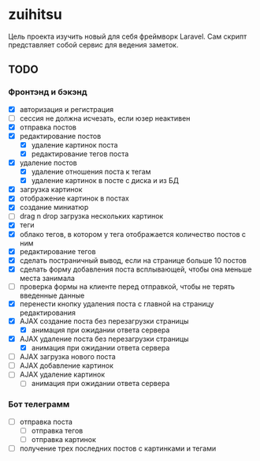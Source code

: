 # zuihitsu
Цель проекта изучить новый для себя фреймворк Laravel. Сам скрипт представляет собой сервис для ведения заметок.

## TODO

### Фронтэнд и бэкэнд

- [x] авторизация и регистрация
- [ ] сессия не должна исчезать, если юзер неактивен
- [x] отправка постов   
- [x] редактирование постов
    - [x] удаление картинок поста
    - [x] редактирование тегов поста
- [x] удаление поcтов
    - [x] удаление отношения поста к тегам
    - [x] удаление картинок в посте с диска и из БД
- [x] загрузка картинок
- [x] отображение картинок в постах
- [x] создание миниатюр
- [ ] drag n drop загрузка нескольких картинок
- [x] теги
- [x] облако тегов, в котором у тега отображается количество постов с ним
- [x] редактирование тегов
- [x] сделать постраничный вывод, если на странице больше 10 постов
- [x] сделать форму добавления поста всплывающей, чтобы она меньше места занимала
- [ ] проверка формы на клиенте перед отправкой, чтобы не терять введенные данные
- [x] перенести кнопку удаления поста с главной на страницу редактирования
- [x] AJAX создание поста без перезагрузки страницы
    - [x] анимация при ожидании ответа сервера
- [x] AJAX удаление поста без перезагрузки страницы
    - [x] анимация при ожидании ответа сервера
- [ ] AJAX загрузка нового поста
- [ ] AJAX добавление картинок
- [ ] AJAX удаление картинок
    - [ ] анимация при ожидании ответа сервера

### Бот телеграмм

- [ ] отправка поста
    - [ ] отправка тегов
    - [ ] отправка картинок
- [ ] получение трех последних постов с картинками и тегами
